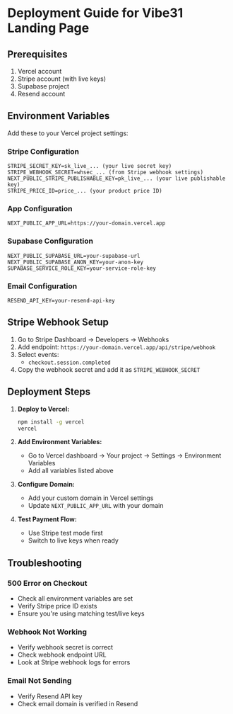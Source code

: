 # Deployment Guide for Vibe31 Landing Page

## Prerequisites
1. Vercel account
2. Stripe account (with live keys)
3. Supabase project
4. Resend account

## Environment Variables

Add these to your Vercel project settings:

### Stripe Configuration
```
STRIPE_SECRET_KEY=sk_live_... (your live secret key)
STRIPE_WEBHOOK_SECRET=whsec_... (from Stripe webhook settings)
NEXT_PUBLIC_STRIPE_PUBLISHABLE_KEY=pk_live_... (your live publishable key)
STRIPE_PRICE_ID=price_... (your product price ID)
```

### App Configuration
```
NEXT_PUBLIC_APP_URL=https://your-domain.vercel.app
```

### Supabase Configuration
```
NEXT_PUBLIC_SUPABASE_URL=your-supabase-url
NEXT_PUBLIC_SUPABASE_ANON_KEY=your-anon-key
SUPABASE_SERVICE_ROLE_KEY=your-service-role-key
```

### Email Configuration
```
RESEND_API_KEY=your-resend-api-key
```

## Stripe Webhook Setup

1. Go to Stripe Dashboard → Developers → Webhooks
2. Add endpoint: `https://your-domain.vercel.app/api/stripe/webhook`
3. Select events:
   - `checkout.session.completed`
4. Copy the webhook secret and add it as `STRIPE_WEBHOOK_SECRET`

## Deployment Steps

1. **Deploy to Vercel:**
   ```bash
   npm install -g vercel
   vercel
   ```

2. **Add Environment Variables:**
   - Go to Vercel dashboard → Your project → Settings → Environment Variables
   - Add all variables listed above

3. **Configure Domain:**
   - Add your custom domain in Vercel settings
   - Update `NEXT_PUBLIC_APP_URL` with your domain

4. **Test Payment Flow:**
   - Use Stripe test mode first
   - Switch to live keys when ready

## Troubleshooting

### 500 Error on Checkout
- Check all environment variables are set
- Verify Stripe price ID exists
- Ensure you're using matching test/live keys

### Webhook Not Working
- Verify webhook secret is correct
- Check webhook endpoint URL
- Look at Stripe webhook logs for errors

### Email Not Sending
- Verify Resend API key
- Check email domain is verified in Resend